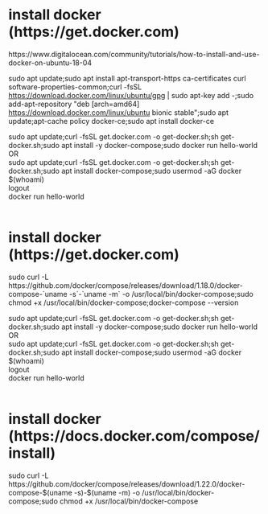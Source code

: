 

<h1>install docker (https://get.docker.com)</h1>
https://www.digitalocean.com/community/tutorials/how-to-install-and-use-docker-on-ubuntu-18-04

sudo apt update;sudo apt install apt-transport-https ca-certificates curl software-properties-common;curl -fsSL https://download.docker.com/linux/ubuntu/gpg | sudo apt-key add -;sudo add-apt-repository "deb [arch=amd64] https://download.docker.com/linux/ubuntu bionic stable";sudo apt update;apt-cache policy docker-ce;sudo apt install docker-ce






sudo apt update;curl -fsSL get.docker.com -o get-docker.sh;sh get-docker.sh;sudo apt install -y docker-compose;sudo docker run hello-world<br>
OR<br>
sudo apt update;curl -fsSL get.docker.com -o get-docker.sh;sh get-docker.sh;sudo apt install docker-compose;sudo usermod -aG docker $(whoami)<br>
logout<br>
docker run hello-world<br>
<br>


<h1>install docker (https://get.docker.com)</h1>
sudo curl -L https://github.com/docker/compose/releases/download/1.18.0/docker-compose-`uname -s`-`uname -m` -o /usr/local/bin/docker-compose;sudo chmod +x /usr/local/bin/docker-compose;docker-compose --version



sudo apt update;curl -fsSL get.docker.com -o get-docker.sh;sh get-docker.sh;sudo apt install -y docker-compose;sudo docker run hello-world<br>
OR<br>
sudo apt update;curl -fsSL get.docker.com -o get-docker.sh;sh get-docker.sh;sudo apt install docker-compose;sudo usermod -aG docker $(whoami)<br>
logout<br>
docker run hello-world<br>
<br>



<h1>install docker (https://docs.docker.com/compose/install)</h1>
sudo curl -L https://github.com/docker/compose/releases/download/1.22.0/docker-compose-$(uname -s)-$(uname -m) -o /usr/local/bin/docker-compose;sudo chmod +x /usr/local/bin/docker-compose


